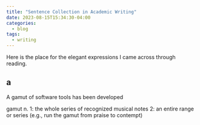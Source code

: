 ```yaml
---
title: "Sentence Collection in Academic Writing"
date: 2023-08-15T15:34:30-04:00
categories:
  - blog
tags:
  - writing
---
```


Here is the place for the elegant expressions I came across through reading.

## a

 A gamut of software tools has been developed

gamut n.
1: the whole series of recognized musical notes
2: an entire range or series (e.g., run the gamut from praise to contempt)
